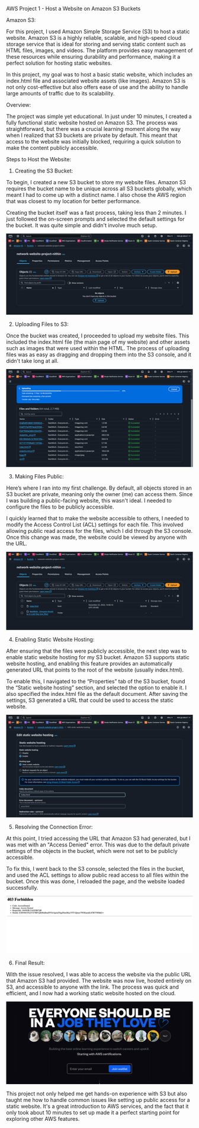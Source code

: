 AWS Project 1 - Host a Website on Amazon S3 Buckets

Amazon S3:

For this project, I used Amazon Simple Storage Service (S3) to host a static website. Amazon S3 is a highly reliable, scalable, and high-speed cloud storage service that is ideal for storing and serving static content such as HTML files, images, and videos. The platform provides easy management of these resources while ensuring durability and performance, making it a perfect solution for hosting static websites.

In this project, my goal was to host a basic static website, which includes an index.html file and associated website assets (like images). Amazon S3 is not only cost-effective but also offers ease of use and the ability to handle large amounts of traffic due to its scalability.

Overview:

The project was simple yet educational. In just under 10 minutes, I created a fully functional static website hosted on Amazon S3. The process was straightforward, but there was a crucial learning moment along the way when I realized that S3 buckets are private by default. This meant that access to the website was initially blocked, requiring a quick solution to make the content publicly accessible.

Steps to Host the Website:

1. Creating the S3 Bucket:


To begin, I created a new S3 bucket to store my website files. Amazon S3 requires the bucket name to be unique across all S3 buckets globally, which meant I had to come up with a distinct name. I also chose the AWS region that was closest to my location for better performance.

Creating the bucket itself was a fast process, taking less than 2 minutes. I just followed the on-screen prompts and selected the default settings for the bucket. It was quite simple and didn't involve much setup.

![Website Screenshot](images/ss1.png)

2. Uploading Files to S3:

Once the bucket was created, I proceeded to upload my website files. This included the index.html file (the main page of my website) and other assets such as images that were used within the HTML. The process of uploading files was as easy as dragging and dropping them into the S3 console, and it didn't take long at all.

![Website Screenshot](images/ss2.png)

3. Making Files Public:

Here’s where I ran into my first challenge. By default, all objects stored in an S3 bucket are private, meaning only the owner (me) can access them. Since I was building a public-facing website, this wasn't ideal. I needed to configure the files to be publicly accessible.

I quickly learned that to make the website accessible to others, I needed to modify the Access Control List (ACL) settings for each file. This involved allowing public read access for the files, which I did through the S3 console. Once this change was made, the website could be viewed by anyone with the URL.

![Website Screenshot](images/ss3.png)

4. Enabling Static Website Hosting:

After ensuring that the files were publicly accessible, the next step was to enable static website hosting for my S3 bucket. Amazon S3 supports static website hosting, and enabling this feature provides an automatically generated URL that points to the root of the website (usually index.html).

To enable this, I navigated to the “Properties” tab of the S3 bucket, found the “Static website hosting” section, and selected the option to enable it. I also specified the index.html file as the default document. After saving the settings, S3 generated a URL that could be used to access the static website.

![Website Screenshot](images/ss4.png)

5. Resolving the Connection Error:

At this point, I tried accessing the URL that Amazon S3 had generated, but I was met with an "Access Denied" error. This was due to the default private settings of the objects in the bucket, which were not set to be publicly accessible.

To fix this, I went back to the S3 console, selected the files in the bucket, and used the ACL settings to allow public read access to all files within the bucket. Once this was done, I reloaded the page, and the website loaded successfully.

![Website Screenshot](images/ss5.png)

6. Final Result:

With the issue resolved, I was able to access the website via the public URL that Amazon S3 had provided. The website was now live, hosted entirely on S3, and accessible to anyone with the link. The process was quick and efficient, and I now had a working static website hosted on the cloud.

![Website Screenshot](images/ss6.png)

This project not only helped me get hands-on experience with S3 but also taught me how to handle common issues like setting up public access for a static website. It's a great introduction to AWS services, and the fact that it only took about 10 minutes to set up made it a perfect starting point for exploring other AWS features.
